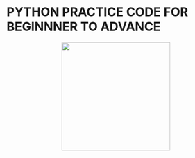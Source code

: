 # PYTHON PRACTICE CODE FOR BEGINNNER TO ADVANCE

<p align="center">
  <img width="250" height="250" src="https://s3.dualstack.us-east-2.amazonaws.com/pythondotorg-assets/media/community/logos/python-logo-only.png">
</p>
